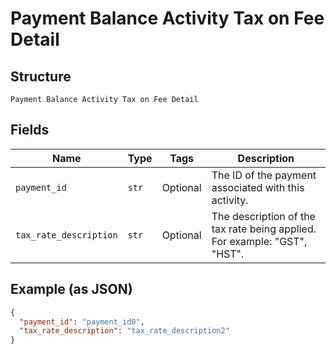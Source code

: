 
# Payment Balance Activity Tax on Fee Detail

## Structure

`Payment Balance Activity Tax on Fee Detail`

## Fields

| Name | Type | Tags | Description |
|  --- | --- | --- | --- |
| `payment_id` | `str` | Optional | The ID of the payment associated with this activity. |
| `tax_rate_description` | `str` | Optional | The description of the tax rate being applied. For example: "GST", "HST". |

## Example (as JSON)

```json
{
  "payment_id": "payment_id0",
  "tax_rate_description": "tax_rate_description2"
}
```

